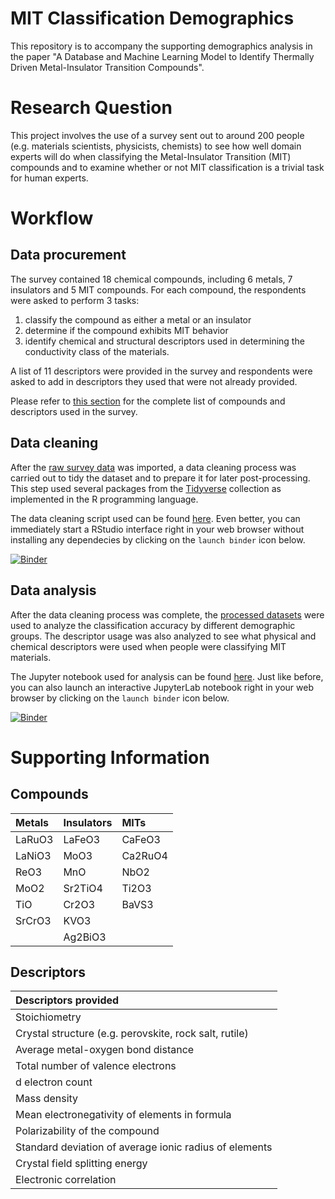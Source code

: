 # MIT Classification Demographics
This repository is to accompany the supporting demographics analysis in the paper 
"A Database and Machine Learning Model to Identify Thermally Driven Metal-Insulator Transition Compounds".

# Research Question
This project involves the use of a survey sent out to around 200 people (e.g. materials scientists, physicists, chemists) to see how well domain experts 
will do when classifying the Metal-Insulator Transition (MIT) compounds and to examine whether or not MIT classification is a trivial task for human experts.

# Workflow
## Data procurement
The survey contained 18 chemical compounds, including 6 metals, 7 insulators and 5 MIT compounds. 
For each compound, the respondents were asked to perform 3 tasks:  

1. classify the compound as either a metal or an insulator
2. determine if the compound exhibits MIT behavior
3. identify chemical and structural descriptors used in  determining  the  conductivity  class  of  the  materials.

A list of 11 descriptors were provided in the survey and respondents were asked to add in descriptors 
they used that were not already provided.

Please refer to [this section](https://github.com/rpw199912j/mit_classification_demographics#supporting-information) 
for the complete list of compounds and descriptors used in the survey.

## Data cleaning
After the [raw survey data](https://github.com/rpw199912j/mit_classification_demographics/tree/master/data/unprocessed/material_conductivity_survey.csv) 
was imported, a data cleaning process was carried out to tidy the dataset and to prepare it for 
later post-processing. This step used several packages from the [Tidyverse](https://www.tidyverse.org/) collection as implemented in the R programming language.

The data cleaning script used can be found [here](https://github.com/rpw199912j/mit_classification_demographics/tree/master/data_cleaning.R). 
Even better, you can immediately start a RStudio interface right in your web browser without installing any dependecies by clicking
on the `launch binder` icon below.

[![Binder](https://mybinder.org/badge_logo.svg)](https://mybinder.org/v2/gh/rpw199912j/mit_classification_demographics/master?urlpath=rstudio)

## Data analysis
After the data cleaning process was complete, the [processed datasets](https://github.com/rpw199912j/mit_classification_demographics/tree/master/data/processed/) were used to analyze the classification accuracy 
by different demographic groups. The descriptor usage was also analyzed to see what physical and chemical descriptors were used when
people were classifying MIT materials.

The Jupyter notebook used for analysis can be found [here](https://github.com/rpw199912j/mit_classification_demographics/tree/master/mit_classification_survey_analysis.ipynb). 
Just like before, you can also launch an interactive JupyterLab notebook right in your web browser by clicking on the `launch binder` icon below.

[![Binder](https://mybinder.org/badge_logo.svg)](https://mybinder.org/v2/gh/rpw199912j/mit_classification_demographics/master?urlpath=lab/tree/mit_classification_survey_analysis.ipynb)
# Supporting Information
## Compounds
|Metals|Insulators|MITs|
|:-----|:---------|:---|
|LaRuO3|LaFeO3|CaFeO3|
|LaNiO3|MoO3|Ca2RuO4|
|ReO3|MnO|NbO2|
|MoO2|Sr2TiO4|Ti2O3|
|TiO|Cr2O3|BaVS3|
|SrCrO3|KVO3| |
| |Ag2BiO3| |'

## Descriptors
|Descriptors provided|
|:---------------|
|Stoichiometry|
|Crystal structure (e.g.  perovskite, rock salt, rutile)|
|Average metal-oxygen bond distance|
|Total number of valence electrons|
|d electron count|
|Mass density|
|Mean electronegativity of elements in formula|
|Polarizability of the compound|
|Standard deviation of average ionic radius of elements|
|Crystal field splitting energy|
|Electronic correlation|